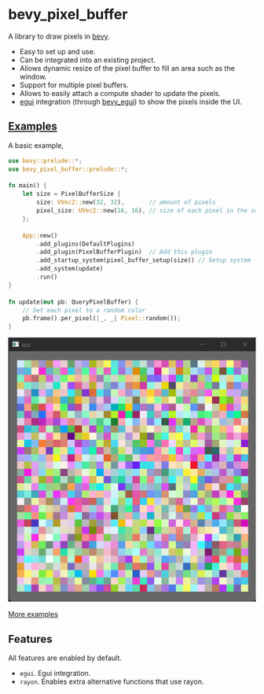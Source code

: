 # bevy_pixel_buffer

A library to draw pixels in [bevy](https://crates.io/crates/bevy).

- Easy to set up and use.
- Can be integrated into an existing project.
- Allows dynamic resize of the pixel buffer to fill an area such as the window.
- Support for multiple pixel buffers.
- Allows to easily attach a compute shader to update the pixels.
- [egui](https://crates.io/crates/egui) integration (through [bevy_egui](https://crates.io/crates/bevy_egui)) to show the pixels inside the UI.

## [Examples](./examples/)
A basic example,

```rust
use bevy::prelude::*;
use bevy_pixel_buffer::prelude::*;

fn main() {
    let size = PixelBufferSize {
        size: UVec2::new(32, 32),       // amount of pixels
        pixel_size: UVec2::new(16, 16), // size of each pixel in the screen
    };

    App::new()
        .add_plugins(DefaultPlugins)
        .add_plugin(PixelBufferPlugin)  // Add this plugin
        .add_startup_system(pixel_buffer_setup(size)) // Setup system
        .add_system(update)
        .run()
}

fn update(mut pb: QueryPixelBuffer) {
    // Set each pixel to a random color
    pb.frame().per_pixel(|_, _| Pixel::random());
}
```

![Basic example output](./images/basic.png)

[More examples](./examples/)

## Features
All features are enabled by default.
- `egui`. Egui integration.
- `rayon`. Enables extra alternative functions that use rayon.
